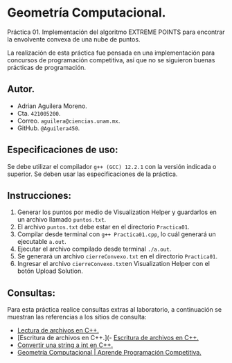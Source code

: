 # Geometría Computacional.
Práctica 01. Implementación del algoritmo EXTREME POINTS para encontrar la envolvente convexa de una nube de puntos.

La realización de esta práctica fue pensada en una implementación para concursos de programación competitiva, así que no se siguieron buenas prácticas de programación.
## Autor.
- Adrian Aguilera Moreno.
- Cta. `421005200`.
- Correo. `aguilera@ciencias.unam.mx`.
- GitHub. `@Aguilera450`.
## Especificaciones de uso:
Se debe utilizar el compilador `g++ (GCC) 12.2.1` con la versión indicada o superior. Se deben usar las especificaciones de la práctica.
## Instrucciones:
1. Generar los puntos por medio de Visualization Helper y guardarlos en un archivo llamado `puntos.txt`.
2. El archivo `puntos.txt` debe estar en el directorio `Practica01`.
3. Compilar desde terminal con `g++ Practica01.cpp`, lo cuál generará un ejecutable `a.out`.
4. Ejecutar el archivo compilado desde terminal `./a.out`.
5. Se generará un archivo `cierreConvexo.txt` en el directorio `Practica01`.
6. Ingresar el archivo `cierreConvexo.txt`en Visualization Helper con el botón Upload Solution.
## Consultas:
Para esta práctica realice consultas extras al laboratorio, a continuación se muestran las referencias a los sitios de consulta:
- [Lectura de archivos en C++.](https://aprende.olimpiada-informatica.org/algoritmia-geometria-computacional)
- [Escritura de archivos en C++.](- [Escritura de archivos en C++.](https://parzibyte.me/blog/2020/09/11/escribir-archivo-texto-cpp/)
- [Convertir una string a int en C++.](https://www.techiedelight.com/es/convert-string-to-int-cpp/)
- [Geometría Computacional | Aprende Programación Competitiva.](https://aprende.olimpiada-informatica.org/algoritmia-geometria-computacional)